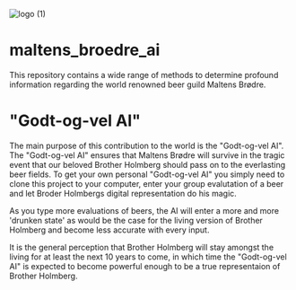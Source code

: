 ![logo (1)](https://user-images.githubusercontent.com/33896722/208254316-c9ddf824-2dec-4b36-8a1a-3a11a8bc84a2.gif)


# maltens_broedre_ai
This repository contains a wide range of methods to determine profound information regarding the world renowned beer guild Maltens Brødre. 

# "Godt-og-vel AI"
The main purpose of this contribution to the world is the "Godt-og-vel AI". The "Godt-og-vel AI" ensures that Maltens Brødre will survive in the tragic event that our beloved Brother Holmberg should pass on to the everlasting beer fields. To get your own personal "Godt-og-vel AI" you simply need to clone this project to your computer, enter your group evalutation of a beer and let Broder Holmbergs digital representation do his magic.

As you type more evaluations of beers, the AI will enter a more and more 'drunken state' as would be the case for the living version of Brother Holmberg and become less accurate with every input. 

It is the general perception that Brother Holmberg will stay amongst the living for at least the next 10 years to come, in which time the "Godt-og-vel AI" is expected to become powerful enough to be a true representaion of Brother Holmberg.  
